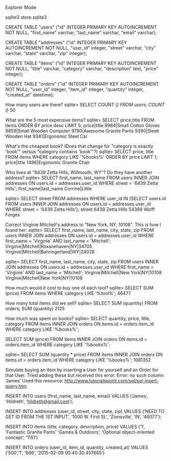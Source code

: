 Explorer Mode

sqlite3 store.sqlite3

CREATE TABLE "users" ("id" INTEGER PRIMARY KEY AUTOINCREMENT NOT NULL, "first_name" varchar, "last_name" varchar, "email" varchar);

CREATE TABLE "addresses" ("id" INTEGER PRIMARY KEY AUTOINCREMENT NOT NULL, "user_id" integer, "street" varchar, "city" varchar, "state" varchar, "zip" integer);

CREATE TABLE "items" ("id" INTEGER PRIMARY KEY AUTOINCREMENT NOT NULL, "title" varchar, "category" varchar, "description" text, "price" integer);

CREATE TABLE "orders" ("id" INTEGER PRIMARY KEY AUTOINCREMENT NOT NULL, "user_id" integer, "item_id" integer, "quantity" integer, "created_at" datetime);

How many users are there?
sqlite> SELECT COUNT (*) FROM users;
COUNT (*)
50

What are the 5 most expensive items?
sqlite> SELECT price,title FROM items ORDER BY price desc LIMIT 5;
price|title
9984|Small Cotton Gloves
9859|Small Wooden Computer
9790|Awesome Granite Pants
9390|Sleek Wooden Hat
9341|Ergonomic Steel Car


What's the cheapest book? (Does that change for "category is exactly 'book'" versus "category contains 'book'"?)
sqlite> SELECT price, title FROM items WHERE category LIKE '%books%' ORDER BY price LIMIT 1;
price|title
1496|Ergonomic Granite Chair




Who lives at "6439 Zetta Hills, Willmouth, WY"? Do they have another address?
sqlite> SELECT first_name, last_name FROM users INNER JOIN addresses ON users.id = addresses.user_id WHERE street = '6439 Zetta Hills';
first_name|last_name
Corrine|Little

sqlite> SELECT street FROM addresses WHERE user_id IN (SELECT users.id FROM users INNER JOIN addresses ON users.id = addresses.user_id WHERE street = '6439 Zetta Hills');
street
6439 Zetta Hills
54369 Wolff Forges

Correct Virginie Mitchell's address to "New York, NY, 10108".
This is how I found her: sqlite> SELECT first_name, last_name, city, state, zip FROM users INNER JOIN addresses ON users.id = addresses.user_id WHERE first_name = 'Virginie' AND last_name = 'Mitchell';
Virginie|Mitchell|Roxanehaven|NY|34705
Virginie|Mitchell|Bahringerland|WY|24028

sqlite> SELECT first_name, last_name, city, state, zip FROM users INNER JOIN addresses ON users.id = addresses.user_id WHERE first_name = 'Virginie' AND last_name = 'Mitchell';
Virginie|Mitchell|New York|NY|10108
Virginie|Mitchell|New York|NY|10108


How much would it cost to buy one of each tool?
sqlite> SELECT SUM (price) FROM items WHERE category LIKE '%tool%';
46477

How many total items did we sell?
sqlite> SELECT SUM (quantity) FROM orders;
SUM (quantity)
2125

How much was spent on books?
sqlite> SELECT quantity, price, title, category FROM items INNER JOIN orders ON items.id = orders.item_id WHERE category LIKE '%books%';

SELECT SUM (price) FROM items INNER JOIN orders ON items.id = orders.item_id WHERE category LIKE '%books%';

sqlite> SELECT SUM (quantity * price) FROM items INNER JOIN orders ON items.id = orders.item_id WHERE category LIKE '%books%';
1081352

Simulate buying an item by inserting a User for yourself and an Order for that User.
Tried adding these but received this error:
Error: no such column: ‘James’
Used this resource:
http://www.tutorialspoint.com/sql/sql-insert-query.htm

INSERT INTO users (first_name, last_name, email)
VALUES (‘James’, ‘Hildreth’, ‘hildreth@gmail.com’);

INSERT INTO addresses (user_id, street, city, state, zip)
VALUES (‘NEED TO GET ID FROM THE 1ST INPUT’, ‘1000 W. First St.’, ‘Zionsville’, ‘IN’, ‘46077’);

INSERT INTO items (title, category, description, price)
VALUES (‘1’, ‘Fantastic Granite Pants’ ‘Games & Outdoors’, ‘Optional object-oriented concept’, ‘1151’)

INSERT INTO orders (user_id, item_id, quantity, created_at)
VALUES (‘500’,’1’, ‘666’, ‘2015-02-09 00:40:30.457665’)

